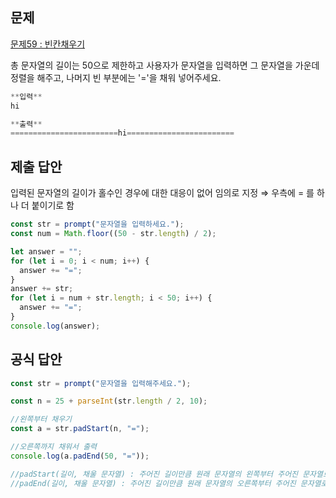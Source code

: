 ## 문제

[문제59 : 빈칸채우기](https://www.notion.so/59-5e36b2d5c7a34a3999812f8f9e56eb52?pvs=21)

총 문자열의 길이는 50으로 제한하고 사용자가 문자열을 입력하면 그 문자열을 가운데 정렬을 해주고, 나머지 빈 부분에는 '='을 채워 넣어주세요.

```jsx
**입력**
hi

**출력**
========================hi========================
```

## 제출 답안

입력된 문자열의 길이가 홀수인 경우에 대한 대응이 없어 임의로 지정 ⇒ 우측에 = 를 하나 더 붙이기로 함

```jsx
const str = prompt("문자열을 입력하세요.");
const num = Math.floor((50 - str.length) / 2);

let answer = "";
for (let i = 0; i < num; i++) {
  answer += "=";
}
answer += str;
for (let i = num + str.length; i < 50; i++) {
  answer += "=";
}
console.log(answer);
```

## 공식 답안

```jsx
const str = prompt("문자열을 입력해주세요.");

const n = 25 + parseInt(str.length / 2, 10);

//왼쪽부터 채우기
const a = str.padStart(n, "=");

//오른쪽까지 채워서 출력
console.log(a.padEnd(50, "="));

//padStart(길이, 채울 문자열) : 주어진 길이만큼 원래 문자열의 왼쪽부터 주어진 문자열로 채움
//padEnd(길이, 채울 문자열) : 주어진 길이만큼 원래 문자열의 오른쪽부터 주어진 문자열로 채움
```
